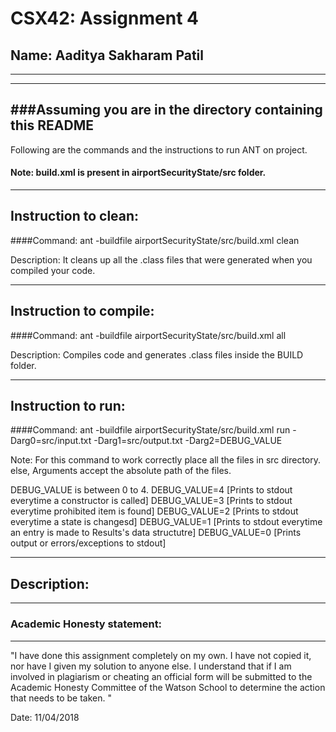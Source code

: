 # CSX42: Assignment 4
## Name: Aaditya Sakharam Patil
-----------------------------------------------------------------------
-----------------------------------------------------------------------
###Assuming you are in the directory containing this README
-----------------------------------------------------------------------

Following are the commands and the instructions to run ANT on project.
#### Note: build.xml is present in airportSecurityState/src folder.

-----------------------------------------------------------------------
## Instruction to clean:

####Command: ant -buildfile airportSecurityState/src/build.xml clean

Description: It cleans up all the .class files that were generated when 
you compiled your code.

-----------------------------------------------------------------------
## Instruction to compile:

####Command: ant -buildfile airportSecurityState/src/build.xml all

Description: Compiles code and generates .class files inside the BUILD 
folder.

-----------------------------------------------------------------------
## Instruction to run:

####Command: ant -buildfile airportSecurityState/src/build.xml run -Darg0=src/input.txt -Darg1=src/output.txt -Darg2=DEBUG_VALUE

Note: For this command to work correctly place all the files in src directory. 
else, Arguments accept the absolute path of the files.

DEBUG_VALUE is between 0 to 4.
DEBUG_VALUE=4 [Prints to stdout everytime a constructor is called]
DEBUG_VALUE=3 [Prints to stdout everytime prohibited item is found]
DEBUG_VALUE=2 [Prints to stdout everytime a state is changesd]
DEBUG_VALUE=1 [Prints to stdout everytime an entry is made to Results's data structutre]
DEBUG_VALUE=0 [Prints output or errors/exceptions to stdout]

-----------------------------------------------------------------------
## Description:

-----------------------------------------------------------------------
### Academic Honesty statement:
-----------------------------------------------------------------------

"I have done this assignment completely on my own. I have not copied
it, nor have I given my solution to anyone else. I understand that if
I am involved in plagiarism or cheating an official form will be
submitted to the Academic Honesty Committee of the Watson School to
determine the action that needs to be taken. "

Date: 11/04/2018

